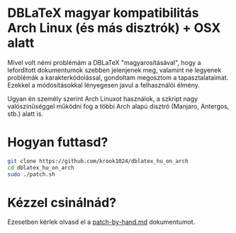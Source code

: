 # DBLaTeX magyar kompatibilitás Arch Linux (és más disztrók) + OSX alatt

Mivel volt némi problémám a DBLaTeX "magyarosításával", hogy a lefordított dokumentumok
szebben jelenjenek meg, valamint ne legyenek problémák a karakterkódolással, gondoltam
megosztom a tapasztalataimat. Ezekkel a módosításokkal lényegesen javul a felhasználói
élmény.

Ugyan én személy szerint Arch Linuxot használok, a szkript nagy valószínűséggel működni
fog a többi Arch alapú disztró (Manjaro, Antergos, stb.) alatt is.

# Hogyan futtasd?

```bash
git clone https://github.com/krook1024/dblatex_hu_on_arch
cd dblatex_hu_on_arch
sudo ./patch.sh
```

# Kézzel csinálnád?

Ezesetben kérlek olvasd el a [patch-by-hand.md](patch-by-hand.md) dokumentumot.
